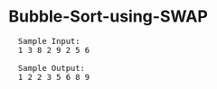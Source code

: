 # Bubble-Sort-using-SWAP
<pre>
  Sample Input:
  1 3 8 2 9 2 5 6
  
  Sample Output:
  1 2 2 3 5 6 8 9 
 </pre>
